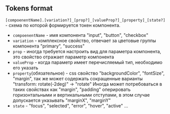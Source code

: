 ## Tokens format

`[compoenentName].[variation?]_[prop?]_[valueProp?]_[property]_[state?]` - схема по которой формируется токен компонента.

* `compoenentName` - имя компонента "input", "button", "checkbox"
* `variation` - комплексное свойство, отвечает за цветовые группы компонента "primary", "success"
* `prop` - иногда требуется настроить вид для параметра компонента, это свойство отражает параметр компонента
* `valueProp` - когда параметр имеет перечисляемый тип, необходимо его указать
* `property`(обязательное) - css свойство "backgroundColor", "fontSize", "margin",
  так же может содержать сокращенные варианты "transform: rotate(-2deg)" -> "rotate"
  Иногда может потребоваться в таких свойствах как "margin", "padding" оперировать горизонтальными и вертикальными отступами,
  в этом случае допускается указывать "marginX", "marginY"
* `state` - "focus", "selected", "error", "hover", "active" ...
